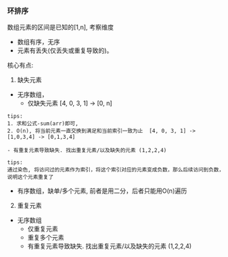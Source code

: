 ### 环排序
数组元素的区间是已知的[1,n], 考察维度
 - 数组有序，无序
 - 元素有丢失(仅丢失或重复导致的)。

核心有点:
1. 缺失元素
 - 无序数组，
    - 仅缺失元素 [4, 0, 3, 1] -> [0, n]
 ```
 tips:
 1. 求和公式-sum(arr)即可,
 2. O(n), 将当前元素一直交换到满足和当前索引一致为止  [4, 0, 3, 1] -> [1,0,3,4] -> [0,1,3,4]
 ```
    - 有重复元素导致缺失. 找出重复元素/以及缺失的元素 (1,2,2,4)
```
tips:
通过染色, 将访问过的元素作为索引，将这个索引对应的元素变成负数，那么后续访问到负数，说明这个元素重复了

```
 - 有序数组，缺单/多个元素, 前者是用二分，后者只能用O(n)遍历
2. 重复元素
 - 无序数组
    - 仅重复元素
    - 重复多个元素
    - 有重复元素导致缺失. 找出重复元素/以及缺失的元素 (1,2,2,4)
